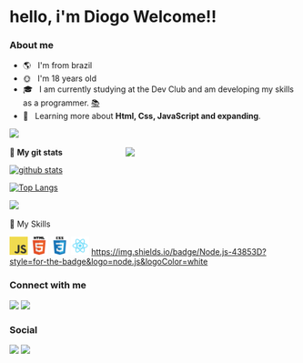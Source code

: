 <h1> hello, i'm Diogo Welcome!! </h1> 


<h3> About me </h3>


- 🌎 &nbsp; I'm from brazil
- 🌞 &nbsp; I'm 18 years old
- 🎓 &nbsp; I am currently studying at the Dev Club and am developing my skills as a programmer. <a href="https://comunidade.rodolfomori.com/">📚</a>
- 🌱 &nbsp; Learning more about <strong> Html, Css, JavaScript and expanding</strong>.

<a href="https://www.youtube.com/watch?v=qFLhGq0060w" target="_blank"  ><img src="https://user-images.githubusercontent.com/73097560/115834477-dbab4500-a447-11eb-908a-139a6edaec5c.gif"></a>
<p> 👀 <strong> My git stats </strong </p>

<img src="https://raw.githubusercontent.com/MicaelliMedeiros/micaellimedeiros/master/image/computer-illustration.png" min-width="300px" max-width="300px" width="300px" align="right" >

[![github stats](https://github-readme-stats.vercel.app/api?username=DiogoLuiss&theme=highcontrast)](https://github.com/DiogoLuiss/github-readme-stats)
 
[![Top Langs](https://github-readme-stats.vercel.app/api/top-langs/?username=DiogoLuiss&theme=highcontrast)](https://github.com/DiogoLuiss/README.MD/github-readme-stats)


<a href="https://www.youtube.com/watch?v=qFLhGq0060w" target="_blank"  ><img src="https://user-images.githubusercontent.com/73097560/115834477-dbab4500-a447-11eb-908a-139a6edaec5c.gif"></a>
 
 🚀 My Skills

 
<code><img height="32" src="https://raw.githubusercontent.com/github/explore/80688e429a7d4ef2fca1e82350fe8e3517d3494d/topics/javascript/javascript.png"/></code>
<code><img height="32" src="https://raw.githubusercontent.com/github/explore/80688e429a7d4ef2fca1e82350fe8e3517d3494d/topics/html/html.png" alt="HTML5"/></code>
<code><img height="32" src="https://raw.githubusercontent.com/github/explore/80688e429a7d4ef2fca1e82350fe8e3517d3494d/topics/css/css.png" alt="CSS"/></code>
<code><img height="32" src="https://raw.githubusercontent.com/github/explore/80688e429a7d4ef2fca1e82350fe8e3517d3494d/topics/react/react.png" alt="react"/></code>
	https://img.shields.io/badge/Node.js-43853D?style=for-the-badge&logo=node.js&logoColor=white</code>
 
<h3>Connect with me </h3>

<p align="left">
  <a href="mailto:diogoluis24@outlook.com" alt="Gmail" target="_blank">
  <img src="https://img.shields.io/badge/Gmail-D14836?style=for-the-badge&logo=gmail&logoColor=white" /></a>

<a href="https://web.whatsapp.com/send?phone=+5511984875590"  target=”_blank”>
  <img src="https://img.shields.io/badge/WhatsApp-25D366?style=for-the-badge&logo=whatsapp&logoColor=white"/></a>
  
 
 <h3>Social</h3>
 
 <a href="https://www.linkedin.com/in/diogo-luis-05256522a/" target="_blank" alt="WhatsApp" >
  <img src="https://img.shields.io/badge/LinkedIn-0077B5?style=for-the-badge&logo=linkedin&logoColor=white"/></a>
 
  <a href="https://www.instagram.com/diogo_luiszz/"  target="_blank" alt="Instagram" >
  <img src="https://img.shields.io/badge/Instagram-E4405F?style=for-the-badge&logo=instagram&logoColor=white"/></a>


